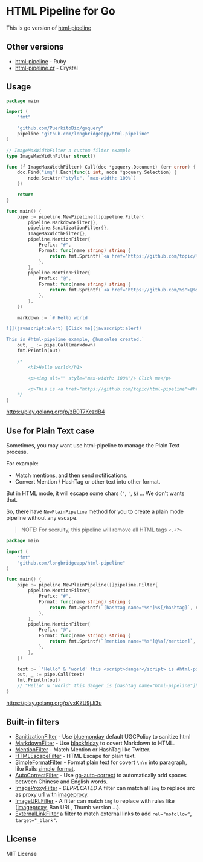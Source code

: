 # HTML Pipeline for Go

This is go version of [html-pipeline](https://github.com/jch/html-pipeline)

## Other versions

- [html-pipeline](https://github.com/jch/html-pipeline) - Ruby
- [html-pipeline.cr](https://github.com/huacnlee/html-pipeline.cr) - Crystal

## Usage

```go
package main

import (
	"fmt"

	"github.com/PuerkitoBio/goquery"
	pipeline "github.com/longbridgeapp/html-pipeline"
)

// ImageMaxWidthFilter a custom filter example
type ImageMaxWidthFilter struct{}

func (f ImageMaxWidthFilter) Call(doc *goquery.Document) (err error) {
	doc.Find("img").Each(func(i int, node *goquery.Selection) {
		node.SetAttr("style", `max-width: 100%`)
	})

	return
}

func main() {
	pipe := pipeline.NewPipeline([]pipeline.Filter{
		pipeline.MarkdownFilter{},
		pipeline.SanitizationFilter{},
		ImageMaxWidthFilter{},
		pipeline.MentionFilter{
			Prefix: "#",
			Format: func(name string) string {
				return fmt.Sprintf(`<a href="https://github.com/topic/%s">#%s</a>`, name, name)
			},
		},
		pipeline.MentionFilter{
			Prefix: "@",
			Format: func(name string) string {
				return fmt.Sprintf(`<a href="https://github.com/%s">@%s</a>`, name, name)
			},
		},
	})

	markdown := `# Hello world

![](javascript:alert) [Click me](javascript:alert)

This is #html-pipeline example, @huacnlee created.`
	out, _ := pipe.Call(markdown)
	fmt.Println(out)

	/*
		<h1>Hello world</h1>

		<p><img alt="" style="max-width: 100%"/> Click me</p>

		<p>This is <a href="https://github.com/topic/html-pipeline">#html-pipeline</a> example, <a href="https://github.com/huacnlee">@huacnlee</a> created.</p>
	*/
}
```

https://play.golang.org/p/zB0T7KczdB4

## Use for Plain Text case

Sometimes, you may want use html-pipeline to manage the Plain Text process.

For example:

- Match mentions, and then send notifications.
- Convert Mention / HashTag or other text into other format.

But in HTML mode, it will escape some chars (`"`, `'`, `&`) ... We don't wants that.

So, there have `NewPlainPipeline` method for you to create a plain mode pipeline without any escape.

> NOTE: For secruity, this pipeline will remove all HTML tags `<.+?>`

```go
package main

import (
	"fmt"
	"github.com/longbridgeapp/html-pipeline"
)

func main() {
	pipe := pipeline.NewPlainPipeline([]pipeline.Filter{
		pipeline.MentionFilter{
			Prefix: "#",
			Format: func(name string) string {
				return fmt.Sprintf(`[hashtag name="%s"]%s[/hashtag]`, name, name)
			},
		},
		pipeline.MentionFilter{
			Prefix: "@",
			Format: func(name string) string {
				return fmt.Sprintf(`[mention name="%s"]@%s[/mention]`, name, name)
			},
		},
	})

	text := `"Hello" & 'world' this <script>danger</script> is #html-pipeline created by @huacnlee.`
	out, _ := pipe.Call(text)
	fmt.Println(out)
	// "Hello" & 'world' this danger is [hashtag name="html-pipeline"]html-pipeline[/hashtag] created by [mention name="huacnlee"]@huacnlee[/mention].
}
```

https://play.golang.org/p/vxKZU9jJi3u

## Built-in filters

- [SanitizationFilter](https://github.com/longbridgeapp/html-pipeline/blob/master/sanitization_filter.go) - Use [bluemonday](github.com/microcosm-cc/bluemonday) default UGCPolicy to sanitize html
- [MarkdownFilter](https://github.com/longbridgeapp/html-pipeline/blob/master/markdown_filter.go) - Use [blackfriday](https://github.com/russross/blackfriday) to covert Markdown to HTML.
- [MentionFilter](https://github.com/longbridgeapp/html-pipeline/blob/master/mention_filter.go) - Match Mention or HashTag like Twitter.
- [HTMLEscapeFilter](https://github.com/longbridgeapp/html-pipeline/blob/master/html_escape_filter.go) - HTML Escape for plain text.
- [SimpleFormatFilter](https://github.com/longbridgeapp/html-pipeline/blob/master/simple_format_filter.go) - Format plain text for covert `\n\n` into paragraph, like Rails [simple_format](https://api.rubyonrails.org/classes/ActionView/Helpers/TextHelper.html#method-i-simple_format).
- [AutoCorrectFilter](https://github.com/longbridgeapp/html-pipeline/blob/master/auto_correct_filter.go) - Use [go-auto-correct](https://github.com/huacnlee/go-auto-correct) to automatically add spaces between Chinese and English words.
- [ImageProxyFilter](https://github.com/longbridgeapp/html-pipeline/blob/master/image_proxy_filter.go) - _DEPRECATED_ A filter can match all `img` to replace src as proxy url with [imageproxy](https://github.com/willnorris/imageproxy).
- [ImageURLFilter](https://github.com/longbridgeapp/html-pipeline/blob/master/image_url_filter.go) - A filter can match `img` to replace with rules like ([imageproxy](https://github.com/willnorris/imageproxy), Ban URL, Thumb version ...).
- [ExternalLinkFilter](https://github.com/longbridgeapp/html-pipeline/blob/master/external_link_filter.go) a filter to match external links to add `rel="nofollow"`, `target="_blank"`.

## License

MIT License
